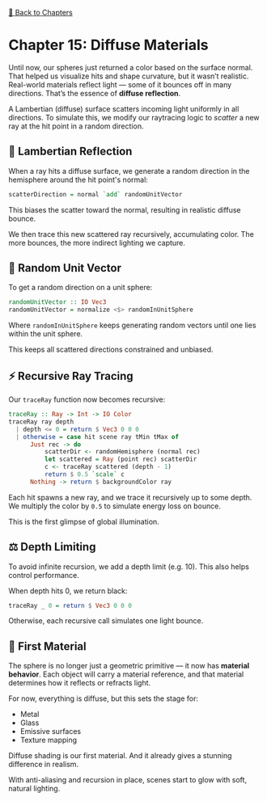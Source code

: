 [🔗 Back to Chapters](/README.md#-chapters)

# Chapter 15: Diffuse Materials

Until now, our spheres just returned a color based on the surface normal. That helped us visualize hits and shape curvature, but it wasn’t realistic. Real-world materials reflect light — some of it bounces off in many directions. That’s the essence of **diffuse reflection**.

A Lambertian (diffuse) surface scatters incoming light uniformly in all directions. To simulate this, we modify our raytracing logic to *scatter* a new ray at the hit point in a random direction.


## 🌌 Lambertian Reflection

When a ray hits a diffuse surface, we generate a random direction in the hemisphere around the hit point's normal:

```haskell
scatterDirection = normal `add` randomUnitVector
```

This biases the scatter toward the normal, resulting in realistic diffuse bounce.

We then trace this new scattered ray recursively, accumulating color. The more bounces, the more indirect lighting we capture.


## 🎲 Random Unit Vector

To get a random direction on a unit sphere:

```haskell
randomUnitVector :: IO Vec3
randomUnitVector = normalize <$> randomInUnitSphere
```

Where `randomInUnitSphere` keeps generating random vectors until one lies within the unit sphere.

This keeps all scattered directions constrained and unbiased.


## ⚡ Recursive Ray Tracing

Our `traceRay` function now becomes recursive:

```haskell
traceRay :: Ray -> Int -> IO Color
traceRay ray depth
  | depth <= 0 = return $ Vec3 0 0 0
  | otherwise = case hit scene ray tMin tMax of
      Just rec -> do
          scatterDir <- randomHemisphere (normal rec)
          let scattered = Ray (point rec) scatterDir
          c <- traceRay scattered (depth - 1)
          return $ 0.5 `scale` c
      Nothing -> return $ backgroundColor ray
```

Each hit spawns a new ray, and we trace it recursively up to some depth. We multiply the color by `0.5` to simulate energy loss on bounce.

This is the first glimpse of global illumination.


## ⚖️ Depth Limiting

To avoid infinite recursion, we add a depth limit (e.g. 10). This also helps control performance.

When depth hits 0, we return black:

```haskell
traceRay _ 0 = return $ Vec3 0 0 0
```

Otherwise, each recursive call simulates one light bounce.


## 💎 First Material

The sphere is no longer just a geometric primitive — it now has **material behavior**. Each object will carry a material reference, and that material determines how it reflects or refracts light.

For now, everything is diffuse, but this sets the stage for:
- Metal
- Glass
- Emissive surfaces
- Texture mapping

Diffuse shading is our first material. And it already gives a stunning difference in realism.

With anti-aliasing and recursion in place, scenes start to glow with soft, natural lighting.


